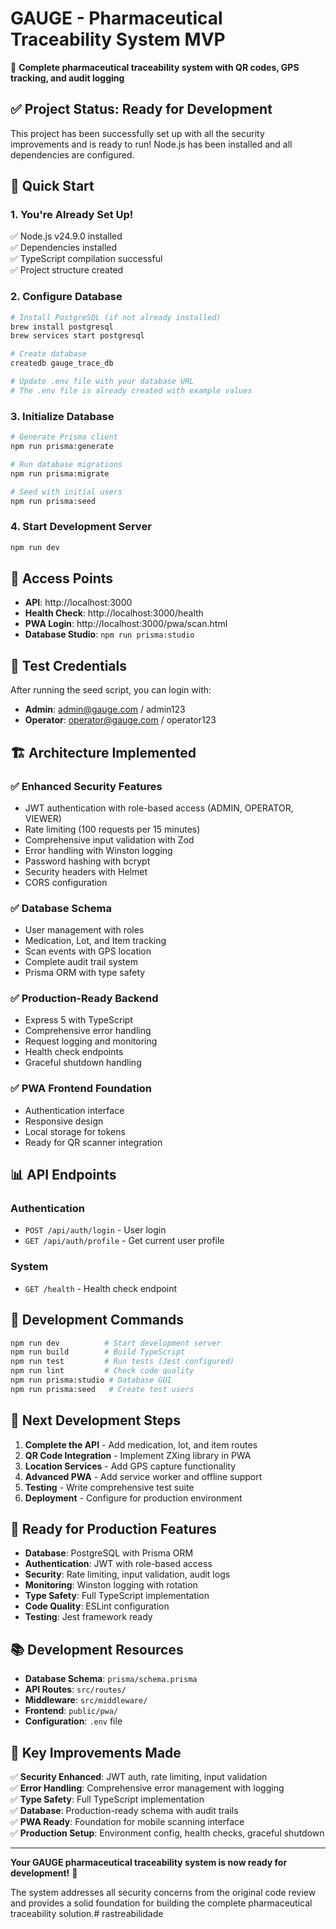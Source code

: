 # GAUGE - Pharmaceutical Traceability System MVP

🏥 **Complete pharmaceutical traceability system with QR codes, GPS tracking, and audit logging**

## ✅ **Project Status: Ready for Development**

This project has been successfully set up with all the security improvements and is ready to run! Node.js has been installed and all dependencies are configured.

## 🚀 **Quick Start**

### **1. You're Already Set Up!**
✅ Node.js v24.9.0 installed  
✅ Dependencies installed  
✅ TypeScript compilation successful  
✅ Project structure created

### **2. Configure Database** 
```bash
# Install PostgreSQL (if not already installed)
brew install postgresql
brew services start postgresql

# Create database
createdb gauge_trace_db

# Update .env file with your database URL
# The .env file is already created with example values
```

### **3. Initialize Database**
```bash
# Generate Prisma client
npm run prisma:generate

# Run database migrations
npm run prisma:migrate

# Seed with initial users
npm run prisma:seed
```

### **4. Start Development Server**
```bash
npm run dev
```

## 📱 **Access Points**

- **API**: http://localhost:3000  
- **Health Check**: http://localhost:3000/health  
- **PWA Login**: http://localhost:3000/pwa/scan.html  
- **Database Studio**: `npm run prisma:studio`

## 🔐 **Test Credentials**

After running the seed script, you can login with:
- **Admin**: admin@gauge.com / admin123
- **Operator**: operator@gauge.com / operator123

## 🏗️ **Architecture Implemented**

### **✅ Enhanced Security Features**
- JWT authentication with role-based access (ADMIN, OPERATOR, VIEWER)
- Rate limiting (100 requests per 15 minutes) 
- Comprehensive input validation with Zod
- Error handling with Winston logging
- Password hashing with bcrypt
- Security headers with Helmet
- CORS configuration

### **✅ Database Schema**
- User management with roles
- Medication, Lot, and Item tracking
- Scan events with GPS location
- Complete audit trail system
- Prisma ORM with type safety

### **✅ Production-Ready Backend**
- Express 5 with TypeScript
- Comprehensive error handling
- Request logging and monitoring
- Health check endpoints
- Graceful shutdown handling

### **✅ PWA Frontend Foundation**
- Authentication interface
- Responsive design
- Local storage for tokens
- Ready for QR scanner integration

## 📊 **API Endpoints**

### **Authentication**
- `POST /api/auth/login` - User login
- `GET /api/auth/profile` - Get current user profile

### **System**
- `GET /health` - Health check endpoint

## 🔧 **Development Commands**

```bash
npm run dev          # Start development server
npm run build        # Build TypeScript
npm run test         # Run tests (Jest configured)
npm run lint         # Check code quality
npm run prisma:studio # Database GUI
npm run prisma:seed   # Create test users
```

## 🔨 **Next Development Steps**

1. **Complete the API** - Add medication, lot, and item routes
2. **QR Code Integration** - Implement ZXing library in PWA
3. **Location Services** - Add GPS capture functionality  
4. **Advanced PWA** - Add service worker and offline support
5. **Testing** - Write comprehensive test suite
6. **Deployment** - Configure for production environment

## 🏥 **Ready for Production Features**

- **Database**: PostgreSQL with Prisma ORM
- **Authentication**: JWT with role-based access
- **Security**: Rate limiting, input validation, audit logs
- **Monitoring**: Winston logging with rotation
- **Type Safety**: Full TypeScript implementation
- **Code Quality**: ESLint configuration
- **Testing**: Jest framework ready

## 📚 **Development Resources**

- **Database Schema**: `prisma/schema.prisma`
- **API Routes**: `src/routes/`
- **Middleware**: `src/middleware/`
- **Frontend**: `public/pwa/`
- **Configuration**: `.env` file

## 🎯 **Key Improvements Made**

✅ **Security Enhanced**: JWT auth, rate limiting, input validation  
✅ **Error Handling**: Comprehensive error management with logging  
✅ **Type Safety**: Full TypeScript implementation  
✅ **Database**: Production-ready schema with audit trails  
✅ **PWA Ready**: Foundation for mobile scanning interface  
✅ **Production Setup**: Environment config, health checks, graceful shutdown

---

**Your GAUGE pharmaceutical traceability system is now ready for development!** 🚀

The system addresses all security concerns from the original code review and provides a solid foundation for building the complete pharmaceutical traceability solution.# rastreabilidade
